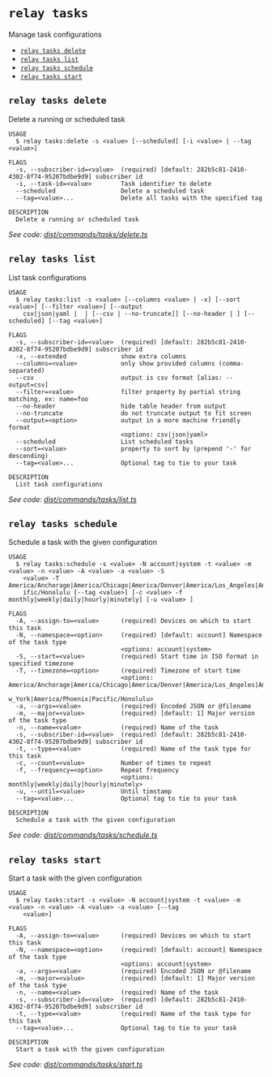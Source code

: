 `relay tasks`
=============

Manage task configurations

* [`relay tasks delete`](#relay-tasks-delete)
* [`relay tasks list`](#relay-tasks-list)
* [`relay tasks schedule`](#relay-tasks-schedule)
* [`relay tasks start`](#relay-tasks-start)

## `relay tasks delete`

Delete a running or scheduled task

```
USAGE
  $ relay tasks:delete -s <value> [--scheduled] [-i <value> | --tag <value>]

FLAGS
  -s, --subscriber-id=<value>  (required) [default: 282b5c81-2410-4302-8f74-95207bdbe9d9] subscriber id
  -i, --task-id=<value>        Task identifier to delete
  --scheduled                  Delete a scheduled task
  --tag=<value>...             Delete all tasks with the specified tag

DESCRIPTION
  Delete a running or scheduled task
```

_See code: [dist/commands/tasks/delete.ts](https://github.com/relaypro/relay-cli/blob/v1.8.0/dist/commands/tasks/delete.ts)_

## `relay tasks list`

List task configurations

```
USAGE
  $ relay tasks:list -s <value> [--columns <value> | -x] [--sort <value>] [--filter <value>] [--output
    csv|json|yaml |  | [--csv | --no-truncate]] [--no-header | ] [--scheduled] [--tag <value>]

FLAGS
  -s, --subscriber-id=<value>  (required) [default: 282b5c81-2410-4302-8f74-95207bdbe9d9] subscriber id
  -x, --extended               show extra columns
  --columns=<value>            only show provided columns (comma-separated)
  --csv                        output is csv format [alias: --output=csv]
  --filter=<value>             filter property by partial string matching, ex: name=foo
  --no-header                  hide table header from output
  --no-truncate                do not truncate output to fit screen
  --output=<option>            output in a more machine friendly format
                               <options: csv|json|yaml>
  --scheduled                  List scheduled tasks
  --sort=<value>               property to sort by (prepend '-' for descending)
  --tag=<value>...             Optional tag to tie to your task

DESCRIPTION
  List task configurations
```

_See code: [dist/commands/tasks/list.ts](https://github.com/relaypro/relay-cli/blob/v1.8.0/dist/commands/tasks/list.ts)_

## `relay tasks schedule`

Schedule a task with the given configuration

```
USAGE
  $ relay tasks:schedule -s <value> -N account|system -t <value> -m <value> -n <value> -A <value> -a <value> -S
    <value> -T America/Anchorage|America/Chicago|America/Denver|America/Los_Angeles|America/New_York|America/Phoenix|Pac
    ific/Honolulu [--tag <value>] [-c <value> -f monthly|weekly|daily|hourly|minutely] [-u <value> ]

FLAGS
  -A, --assign-to=<value>      (required) Devices on which to start this task
  -N, --namespace=<option>     (required) [default: account] Namespace of the task type
                               <options: account|system>
  -S, --start=<value>          (required) Start time in ISO format in specified timezone
  -T, --timezone=<option>      (required) Timezone of start time
                               <options: America/Anchorage|America/Chicago|America/Denver|America/Los_Angeles|America/Ne
                               w_York|America/Phoenix|Pacific/Honolulu>
  -a, --args=<value>           (required) Encoded JSON or @filename
  -m, --major=<value>          (required) [default: 1] Major version of the task type
  -n, --name=<value>           (required) Name of the task
  -s, --subscriber-id=<value>  (required) [default: 282b5c81-2410-4302-8f74-95207bdbe9d9] subscriber id
  -t, --type=<value>           (required) Name of the task type for this task
  -c, --count=<value>          Number of times to repeat
  -f, --frequency=<option>     Repeat frequency
                               <options: monthly|weekly|daily|hourly|minutely>
  -u, --until=<value>          Until timstamp
  --tag=<value>...             Optional tag to tie to your task

DESCRIPTION
  Schedule a task with the given configuration
```

_See code: [dist/commands/tasks/schedule.ts](https://github.com/relaypro/relay-cli/blob/v1.8.0/dist/commands/tasks/schedule.ts)_

## `relay tasks start`

Start a task with the given configuration

```
USAGE
  $ relay tasks:start -s <value> -N account|system -t <value> -m <value> -n <value> -A <value> -a <value> [--tag
    <value>]

FLAGS
  -A, --assign-to=<value>      (required) Devices on which to start this task
  -N, --namespace=<option>     (required) [default: account] Namespace of the task type
                               <options: account|system>
  -a, --args=<value>           (required) Encoded JSON or @filename
  -m, --major=<value>          (required) [default: 1] Major version of the task type
  -n, --name=<value>           (required) Name of the task
  -s, --subscriber-id=<value>  (required) [default: 282b5c81-2410-4302-8f74-95207bdbe9d9] subscriber id
  -t, --type=<value>           (required) Name of the task type for this task
  --tag=<value>...             Optional tag to tie to your task

DESCRIPTION
  Start a task with the given configuration
```

_See code: [dist/commands/tasks/start.ts](https://github.com/relaypro/relay-cli/blob/v1.8.0/dist/commands/tasks/start.ts)_
